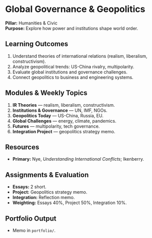 # Global Governance & Geopolitics
**Pillar:** Humanities & Civic  
**Purpose:** Explore how power and institutions shape world order.

## Learning Outcomes
1. Understand theories of international relations (realism, liberalism, constructivism).
2. Analyze geopolitical trends: US-China rivalry, multipolarity.
3. Evaluate global institutions and governance challenges.
4. Connect geopolitics to business and engineering systems.

## Modules & Weekly Topics
1. **IR Theories** — realism, liberalism, constructivism.
2. **Institutions & Governance** — UN, IMF, NGOs.
3. **Geopolitics Today** — US-China, Russia, EU.
4. **Global Challenges** — energy, climate, pandemics.
5. **Futures** — multipolarity, tech governance.
6. **Integration Project** — geopolitics strategy memo.

## Resources
- **Primary:** Nye, *Understanding International Conflicts*; Ikenberry.

## Assignments & Evaluation
- **Essays:** 2 short.
- **Project:** Geopolitics strategy memo.
- **Integration:** Reflection memo.
- **Weighting:** Essays 40%, Project 50%, Integration 10%.

## Portfolio Output
- Memo in `portfolio/`.
